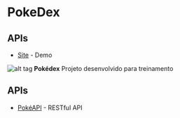 # PokeDex
## APIs
* [Site](https://lucasesteves2.github.io/PokeDex-/) -  Demo

![alt tag](https://i.imgur.com/AYutZOF.png)
**Pokédex** Projeto desenvolvido  para treinamento

## APIs
* [PokéAPI](https://pokeapi.co/) -  RESTful API
